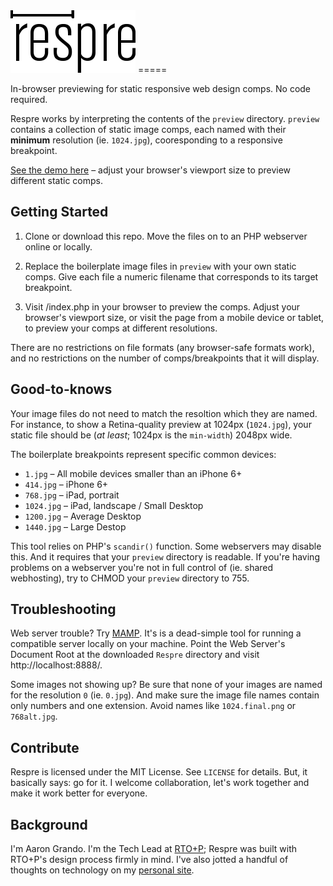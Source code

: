 <img src="https://raw.githubusercontent.com/aarongrando/Respre/master/respre.png" alt="Respre">
=====

In-browser previewing for static responsive web design comps. No code required. 

Respre works by interpreting the contents of the `preview` directory. `preview` contains a collection of static image comps, each named with their **minimum** resolution (ie. `1024.jpg`), cooresponding to a responsive breakpoint. 

[See the demo here](http://respre.herokuapp.com/) – adjust your browser's viewport size to preview different static comps.

## Getting Started
1. Clone or download this repo. Move the files on to an PHP webserver online or locally. 

2. Replace the boilerplate image files in `preview` with your own static comps. Give each file a numeric filename that corresponds to its target breakpoint. 

3. Visit /index.php in your browser to preview the comps. Adjust your browser's viewport size, or visit the page from a mobile device or tablet, to preview your comps at different resolutions.

There are no restrictions on file formats (any browser-safe formats work), and no restrictions on the number of comps/breakpoints that it will display.

## Good-to-knows
Your image files do not need to match the resoltion which they are named. For instance, to show a Retina-quality preview at 1024px (`1024.jpg`), your static file should be (_at least_; 1024px is the `min-width`) 2048px wide.

The boilerplate breakpoints represent specific common devices: 
  - `1.jpg` – All mobile devices smaller than an iPhone 6+
  - `414.jpg` – iPhone 6+
  - `768.jpg` – iPad, portrait
  - `1024.jpg` – iPad, landscape / Small Desktop
  - `1200.jpg` – Average Desktop
  - `1440.jpg` – Large Destop

This tool relies on PHP's `scandir()` function. Some webservers may disable this. And it requires that your `preview` directory is readable. If you're having problems on a webserver you're not in full control of (ie. shared webhosting), try to CHMOD your `preview` directory to 755. 

## Troubleshooting
Web server trouble? Try [MAMP](http://mamp.info/). It's is a dead-simple tool for running a compatible server locally on your machine. Point the Web Server's Document Root at the downloaded `Respre` directory and visit http://localhost:8888/. 

Some images not showing up? Be sure that none of your images are named for the resolution `0` (ie. `0.jpg`). And make sure the image file names contain only numbers and one extension. Avoid names like `1024.final.png` or `768alt.jpg`. 

## Contribute
Respre is licensed under the MIT License. See `LICENSE` for details. But, it basically says: go for it. I welcome collaboration, let's work together and make it work better for everyone. 

## Background
I'm Aaron Grando. I'm the Tech Lead at [RTO+P](http://rtop.com); Respre was built with RTO+P's design process firmly in mind. I've also jotted a handful of thoughts on technology on my [personal site](http://gran.do/).
